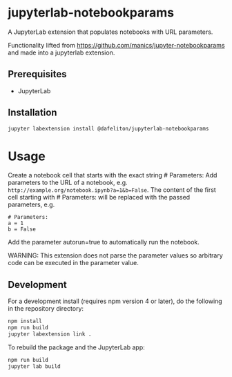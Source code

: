 # jupyterlab-notebookparams

A JupyterLab extension that populates notebooks with URL parameters.

Functionality lifted from https://github.com/manics/jupyter-notebookparams and made into a jupyterlab extension.


## Prerequisites

* JupyterLab

## Installation

```bash
jupyter labextension install @dafeliton/jupyterlab-notebookparams
```

# Usage
Create a notebook cell that starts with the exact string # Parameters: Add parameters to the URL of a notebook, e.g. ```http://example.org/notebook.ipynb?a=1&b=False```. The content of the first cell starting with # Parameters: will be replaced with the passed parameters, e.g.

```
# Parameters:
a = 1
b = False
```
Add the parameter autorun=true to automatically run the notebook.

WARNING: This extension does not parse the parameter values so arbitrary code can be executed in the parameter value.

## Development

For a development install (requires npm version 4 or later), do the following in the repository directory:

```bash
npm install
npm run build
jupyter labextension link .
```

To rebuild the package and the JupyterLab app:

```bash
npm run build
jupyter lab build
```